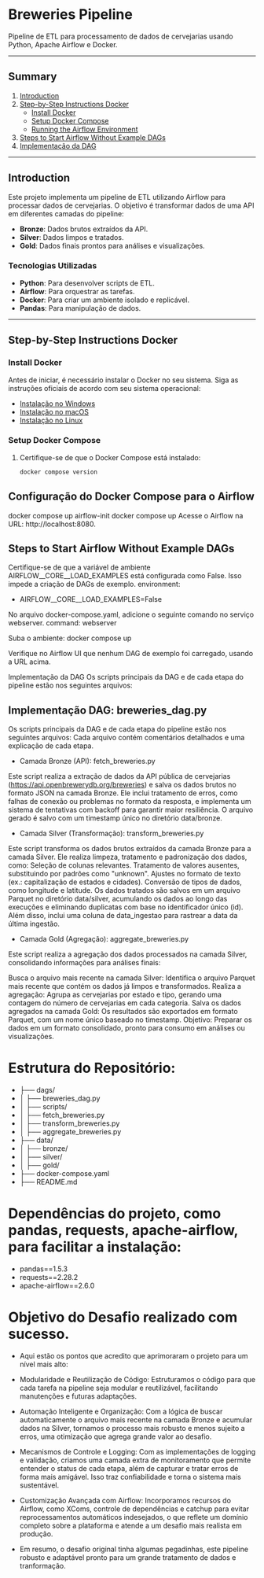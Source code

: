 # Breweries Pipeline

Pipeline de ETL para processamento de dados de cervejarias usando Python, Apache Airflow e Docker.

---

## Summary
1. [Introduction](#introduction)
2. [Step-by-Step Instructions Docker](#step-by-step-instructions-docker)
   - [Install Docker](#install-docker)
   - [Setup Docker Compose](#setup-docker-compose)
   - [Running the Airflow Environment](#running-the-airflow-environment)
3. [Steps to Start Airflow Without Example DAGs](#steps-to-start-airflow-without-example-dags)
4. [Implementação da DAG](#implementação-da-dag)

---

## Introduction
Este projeto implementa um pipeline de ETL utilizando Airflow para processar dados de cervejarias. O objetivo é transformar dados de uma API em diferentes camadas do pipeline:
- **Bronze**: Dados brutos extraídos da API.
- **Silver**: Dados limpos e tratados.
- **Gold**: Dados finais prontos para análises e visualizações.

### Tecnologias Utilizadas
- **Python**: Para desenvolver scripts de ETL.
- **Airflow**: Para orquestrar as tarefas.
- **Docker**: Para criar um ambiente isolado e replicável.
- **Pandas**: Para manipulação de dados.

---

## Step-by-Step Instructions Docker

### Install Docker
Antes de iniciar, é necessário instalar o Docker no seu sistema. Siga as instruções oficiais de acordo com seu sistema operacional:
- [Instalação no Windows](https://docs.docker.com/desktop/install/windows-install/)
- [Instalação no macOS](https://docs.docker.com/desktop/install/mac-install/)
- [Instalação no Linux](https://docs.docker.com/engine/install/)

### Setup Docker Compose
1. Certifique-se de que o Docker Compose está instalado:
   ```bash
   docker compose version
## Configuração do Docker Compose para o Airflow
docker compose up airflow-init
docker compose up
Acesse o Airflow na URL: http://localhost:8080.

## Steps to Start Airflow Without Example DAGs
Certifique-se de que a variável de ambiente AIRFLOW__CORE__LOAD_EXAMPLES está configurada como False. Isso impede a criação de DAGs de exemplo.
environment:
  - AIRFLOW__CORE__LOAD_EXAMPLES=False
    
No arquivo docker-compose.yaml, adicione o seguinte comando no serviço webserver.
command: webserver

Suba o ambiente:
docker compose up

Verifique no Airflow UI que nenhum DAG de exemplo foi carregado, usando a URL acima.

Implementação da DAG
Os scripts principais da DAG e de cada etapa do pipeline estão nos seguintes arquivos:

## Implementação DAG: breweries_dag.py

Os scripts principais da DAG e de cada etapa do pipeline estão nos seguintes arquivos:
Cada arquivo contém comentários detalhados e uma explicação de cada etapa.


* Camada Bronze (API): fetch_breweries.py

Este script realiza a extração de dados da API pública de cervejarias (https://api.openbrewerydb.org/breweries)
e salva os dados brutos no formato JSON na camada Bronze. Ele inclui tratamento de erros, como falhas de conexão
ou problemas no formato da resposta, e implementa um sistema de tentativas com backoff para garantir maior resiliência.
O arquivo gerado é salvo com um timestamp único no diretório data/bronze.
  
* Camada Silver (Transformação): transform_breweries.py

Este script transforma os dados brutos extraídos da camada Bronze para a camada Silver. 
Ele realiza limpeza, tratamento e padronização dos dados, 
como: Seleção de colunas relevantes.
Tratamento de valores ausentes, substituindo por padrões como "unknown".
Ajustes no formato de texto (ex.: capitalização de estados e cidades).
Conversão de tipos de dados, como longitude e latitude.
Os dados tratados são salvos em um arquivo Parquet no diretório data/silver, acumulando 
os dados ao longo das execuções e eliminando duplicatas com base no identificador único (id). 
Além disso, inclui uma coluna de data_ingestao para rastrear a data da última ingestão.

* Camada Gold (Agregação): aggregate_breweries.py

Este script realiza a agregação dos dados processados na camada Silver, consolidando informações para análises finais:

Busca o arquivo mais recente na camada Silver: Identifica o arquivo Parquet mais recente que contém os dados já limpos e transformados.
Realiza a agregação: Agrupa as cervejarias por estado e tipo, gerando uma contagem do número de cervejarias em cada categoria.
Salva os dados agregados na camada Gold: Os resultados são exportados em formato Parquet, com um nome único baseado no timestamp.
Objetivo: Preparar os dados em um formato consolidado, pronto para consumo em análises ou visualizações.


# Estrutura do Repositório:

* ├── dags/
* │   ├── breweries_dag.py
* │   ├── scripts/
* │       ├── fetch_breweries.py
* │       ├── transform_breweries.py
* │       ├── aggregate_breweries.py
* ├── data/
* │   ├── bronze/
* │   ├── silver/
* │   ├── gold/
* ├── docker-compose.yaml
* ├── README.md

# Dependências do projeto, como pandas, requests, apache-airflow, para facilitar a instalação:

* pandas==1.5.3
* requests==2.28.2
* apache-airflow==2.6.0


# Objetivo do Desafio realizado com sucesso. 

*  Aqui estão os pontos que acredito que aprimoraram o projeto para um nível mais alto:

* Modularidade e Reutilização de Código: Estruturamos o código para que cada tarefa na pipeline
seja modular e reutilizável, facilitando manutenções e futuras adaptações.

* Automação Inteligente e Organização: Com a lógica de buscar automaticamente o arquivo mais recente
na camada Bronze e acumular dados na Silver, tornamos o processo mais robusto e menos sujeito a erros,
uma otimização que agrega grande valor ao desafio.

* Mecanismos de Controle e Logging: Com as implementações de logging e validação,
criamos uma camada extra de monitoramento que permite entender o status de cada etapa,
além de capturar e tratar erros de forma mais amigável. Isso traz confiabilidade e torna o sistema mais sustentável.

* Customização Avançada com Airflow: Incorporamos recursos do Airflow, como XComs, controle de dependências e catchup
para evitar reprocessamentos automáticos indesejados, o que reflete um domínio completo sobre a
plataforma e atende a um desafio mais realista em produção.

* Em resumo, o desafio original tinha algumas pegadinhas, este pipeline robusto e adaptável pronto para um grande tratamento
de dados e tranformação.






